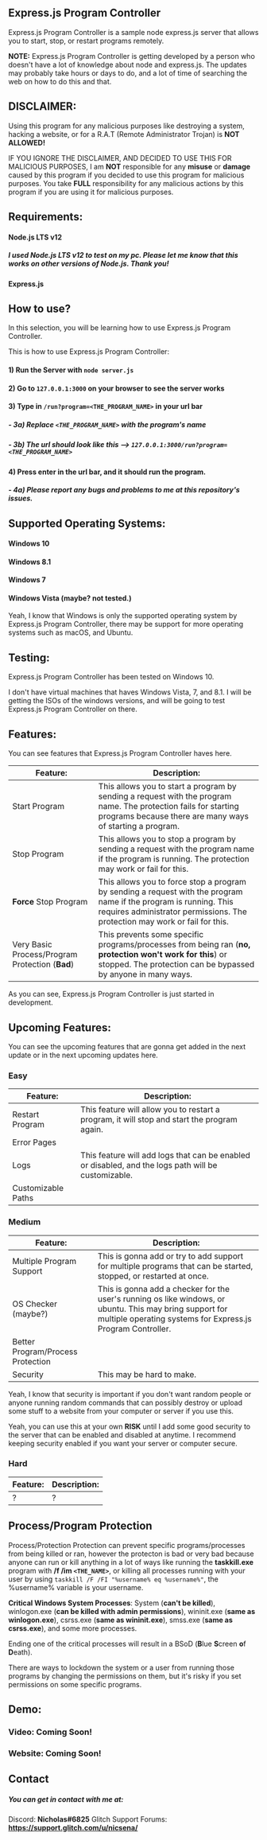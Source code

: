 ## Express.js Program Controller

Express.js Program Controller is a sample node express.js server that allows you to start, stop, or restart programs remotely.

**NOTE:** Express.js Program Controller is getting developed by a person who doesn't have a lot of knowledge about node and express.js. The updates may probably take hours or days to do, and a lot of time of searching the web on how to do this and that.

## DISCLAIMER:

Using this program for any malicious purposes like destroying a system, hacking a website, or for a R.A.T (Remote Administrator Trojan) is **NOT ALLOWED!**

IF YOU IGNORE THE DISCLAIMER, AND DECIDED TO USE THIS FOR MALICIOUS PURPOSES, I am **NOT** responsible for any **misuse** or **damage** caused by this program if you decided to use this program for malicious purposes. You take **FULL** responsibility for any malicious actions by this program if you are using it for malicious purposes. 

## Requirements:

#### Node.js LTS v12
##### I used Node.js LTS v12 to test on my pc. Please let me know that this works on other versions of Node.js. Thank you!

#### Express.js

## How to use?

In this selection, you will be learning how to use Express.js Program Controller.

This is how to use Express.js Program Controller:
#### 1) Run the Server with `node server.js`
#### 2) Go to `127.0.0.1:3000` on your browser to see the server works
#### 3) Type in `/run?program=<THE_PROGRAM_NAME>` in your url bar
##### - 3a) Replace `<THE_PROGRAM_NAME>` with the program's name
##### - 3b) The url should look like this --> `127.0.0.1:3000/run?program=<THE_PROGRAM_NAME>`
#### 4) Press enter in the url bar, and it should run the program.
##### - 4a) Please report any bugs and problems to me at this repository's issues.

## Supported Operating Systems:

#### Windows 10
#### Windows 8.1
#### Windows 7
#### Windows Vista (maybe? not tested.)


Yeah, I know that Windows is only the supported operating system by Express.js Program Controller, there may be support for more operating systems such as macOS, and Ubuntu.

## Testing:

Express.js Program Controller has been tested on Windows 10.

I don't have virtual machines that haves Windows Vista, 7, and 8.1. I will be getting the ISOs of the windows versions, and will be going to test Express.js Program Controller on there.

## Features:

You can see features that Express.js Program Controller haves here.

| Feature: | Description: |
| ------------ | ------------ |
| Start Program  |  This allows you to start a program by sending a request with the program name. The protection fails for starting programs because there are many ways of starting a program.|
| Stop Program  |  This allows you to stop a program by sending a request with the program name if the program is running. The protection may work or fail for this.  |
| **Force** Stop Program  |  This allows you to force stop a program by sending a request with the program name if the program is running. This requires administrator permissions. The protection may work or fail for this. |
| Very Basic Process/Program Protection (**Bad**)  |  This prevents some specific programs/processes from being ran (**no, protection won't work for this**) or stopped. The protection can be bypassed by anyone in many ways.   |

As you can see, Express.js Program Controller is just started in development.

## Upcoming Features:

You can see the upcoming features that are gonna get added in the next update or in the next upcoming updates here.

### Easy
| Feature: | Description: |
| ------------ | ------------ |
| Restart Program | This feature will allow you to restart a program, it will stop and start the program again. |
| Error Pages | |
| Logs | This feature will add logs that can be enabled or disabled, and the logs path will be customizable.|
| Customizable Paths | |


### Medium
| Feature: | Description: |
| ------------ | ------------ |
| Multiple Program Support | This is gonna add or try to add support for multiple programs that can be started, stopped, or restarted at once. |
| OS Checker (maybe?) | This is gonna add a checker for the user's running os like windows, or ubuntu. This may bring support for multiple operating systems for Express.js Program Controller. |
| Better Program/Process Protection | |
| Security | This may be hard to make.   |

Yeah, I know that security is important if you don't want random people or anyone running random commands that can possibly destroy or upload some stuff to a website from your computer or server if you use this.

Yeah, you can use this at your own **RISK** until I add some good security to the server that can be enabled and disabled at anytime. I recommend keeping security enabled if you want your server or computer secure.

### Hard
| Feature: | Description: |
| ------------ | ------------ |
| ? | ? |

## Process/Program Protection

Process/Protection Protection can prevent specific programs/processes from being killed or ran, however the protecton is bad or very bad because anyone can run or kill anything in a lot of ways like running the **taskkill.exe** program with **/f /im `<THE_NAME>`**, or killing all processes running with your user by using `taskkill /F /FI "%username% eq %username%"`, the %username% variable is your username.

**Critical Windows System Processes**: System (**can't be killed**), winlogon.exe (**can be killed with admin permissions**), wininit.exe (**same as winlogon.exe**),  csrss.exe (**same as wininit.exe**), smss.exe (**same as csrss.exe**), and some more processes.

Ending one of the critical processes will result in a BSoD (**B**lue **S**creen **o**f **D**eath).


There are ways to lockdown the system or a user from running those programs by changing the permissions on them, but it's risky if you set permissions on some specific programs.

## Demo:

### Video: Coming Soon!

### Website: Coming Soon!


## Contact

##### You can get in contact with me at:
Discord: **Nicholas#6825**
Glitch Support Forums: **https://support.glitch.com/u/nicsena/**